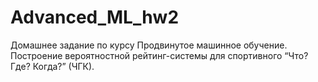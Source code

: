 # Advanced_ML_hw2
Домашнее задание по курсу Продвинутое машинное обучение.<br>
Построение вероятностной рейтинг-системы для спортивного “Что? Где? Когда?” (ЧГК).
